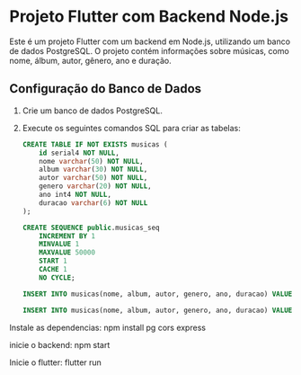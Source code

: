 # Projeto Flutter com Backend Node.js

Este é um projeto Flutter com um backend em Node.js, utilizando um banco de dados PostgreSQL. O projeto contém informações sobre músicas, como nome, álbum, autor, gênero, ano e duração.

## Configuração do Banco de Dados

1. Crie um banco de dados PostgreSQL.
2. Execute os seguintes comandos SQL para criar as tabelas:

   ```sql
   CREATE TABLE IF NOT EXISTS musicas (
       id serial4 NOT NULL,
       nome varchar(50) NOT NULL,
       album varchar(30) NOT NULL,
       autor varchar(50) NOT NULL,
       genero varchar(20) NOT NULL,
       ano int4 NOT NULL,
       duracao varchar(6) NOT NULL
   );

   CREATE SEQUENCE public.musicas_seq
       INCREMENT BY 1
       MINVALUE 1
       MAXVALUE 50000
       START 1
       CACHE 1
       NO CYCLE;

   INSERT INTO musicas(nome, album, autor, genero, ano, duracao) VALUES ('Conexões de Máfia (feat. Rich The Kid)', 'Conexões de Máfia', 'Matuê', 'Trap', 2023, '3:41');

   INSERT INTO musicas(nome, album, autor, genero, ano, duracao) VALUES ('Sereia', 'Vida Cara', 'Orochi', 'Trap', 2023, '4:54');


Instale as dependencias: npm install pg cors express

inicie o backend: npm start

Inicie o flutter: flutter run
